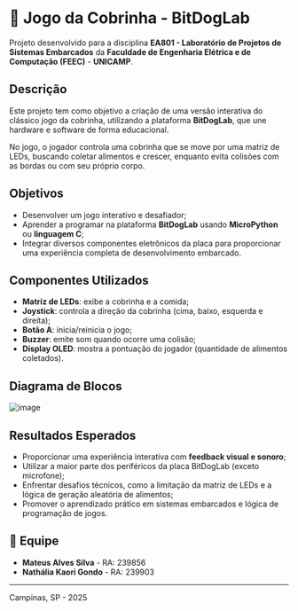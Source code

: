 # 🐍 Jogo da Cobrinha - BitDogLab

Projeto desenvolvido para a disciplina **EA801 - Laboratório de Projetos de Sistemas Embarcados** da **Faculdade de Engenharia Elétrica e de Computação (FEEC)** - **UNICAMP**.

## Descrição

Este projeto tem como objetivo a criação de uma versão interativa do clássico jogo da cobrinha, utilizando a plataforma **BitDogLab**, que une hardware e software de forma educacional.

No jogo, o jogador controla uma cobrinha que se move por uma matriz de LEDs, buscando coletar alimentos e crescer, enquanto evita colisões com as bordas ou com seu próprio corpo.

## Objetivos

- Desenvolver um jogo interativo e desafiador;
- Aprender a programar na plataforma **BitDogLab** usando **MicroPython** ou **linguagem C**;
- Integrar diversos componentes eletrônicos da placa para proporcionar uma experiência completa de desenvolvimento embarcado.

##  Componentes Utilizados

- **Matriz de LEDs**: exibe a cobrinha e a comida;
- **Joystick**: controla a direção da cobrinha (cima, baixo, esquerda e direita);
- **Botão A**: inicia/reinicia o jogo;
- **Buzzer**: emite som quando ocorre uma colisão;
- **Display OLED**: mostra a pontuação do jogador (quantidade de alimentos coletados).

## Diagrama de Blocos

![image]()

## Resultados Esperados

- Proporcionar uma experiência interativa com **feedback visual e sonoro**;
- Utilizar a maior parte dos periféricos da placa BitDogLab (exceto microfone);
- Enfrentar desafios técnicos, como a limitação da matriz de LEDs e a lógica de geração aleatória de alimentos;
- Promover o aprendizado prático em sistemas embarcados e lógica de programação de jogos.

## 👥 Equipe

- **Mateus Alves Silva** - RA: 239856  
- **Nathália Kaori Gondo** - RA: 239903

---

Campinas, SP - 2025
